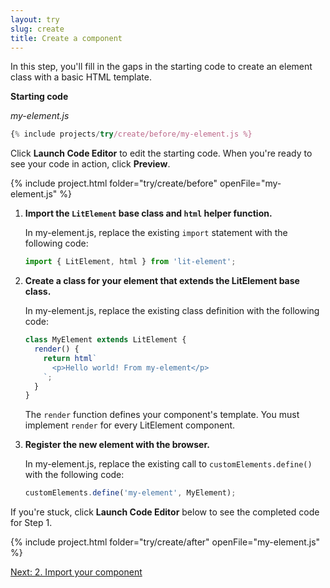 ```yaml
---
layout: try
slug: create
title: Create a component
---
```


In this step, you'll fill in the gaps in the starting code to create an element class with a basic HTML template.

**Starting code**

_my-element.js_

```js
{% include projects/try/create/before/my-element.js %}
```

Click **Launch Code Editor** to edit the starting code. When you're ready to see your code in action, click **Preview**.

{% include project.html folder="try/create/before" openFile="my-element.js" %}

1.  **Import the `LitElement` base class and `html` helper function.**

    In my-element.js, replace the existing `import` statement with the following code:

    ```js
    import { LitElement, html } from 'lit-element';
    ```

2.  **Create a class for your element that extends the LitElement base class.**

    In my-element.js, replace the existing class definition with the following code:

    ```js
    class MyElement extends LitElement {
      render() {
        return html`
          <p>Hello world! From my-element</p>
        `;
      }
    }
    ```

    The `render` function defines your component's template. You must implement `render` for every LitElement component.

3.  **Register the new element with the browser.**

    In my-element.js, replace the existing call to `customElements.define()` with the following code:

    ```js
    customElements.define('my-element', MyElement);
    ```

If you're stuck, click **Launch Code Editor** below to see the completed code for Step 1.

{% include project.html folder="try/create/after" openFile="my-element.js" %}

[Next: 2. Import your component](import)
